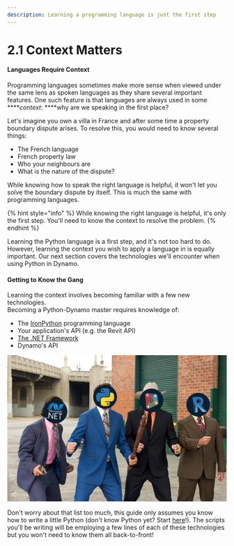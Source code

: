 ```yaml
---
description: Learning a programming language is just the first step
---
```


# 2.1 Context Matters

#### Languages Require Context

Programming languages sometimes make more sense when viewed under the same lens as spoken languages as they share several important features. One such feature is that languages are always used in some ****_context_: ****why are we speaking in the first place?

Let's imagine you own a villa in France and after some time a property boundary dispute arises. To resolve this, you would need to know several things:

* The French language
* French property law
* Who your neighbours are
* What is the nature of the dispute?

While knowing how to speak the right language is helpful, it won't let you solve the boundary dispute by itself. This is much the same with programming languages. 

{% hint style="info" %}
While knowing the right language is helpful, it's only the first step. You'll need to know the context to resolve the problem.
{% endhint %}

Learning the Python language is a first step, and it's not too hard to do. However, learning the context you wish to apply a language in is equally important. Our next section covers the technologies we'll encounter when using Python in Dynamo.

#### Getting to Know the Gang

Learning the context involves becoming familiar with a few new technologies.  
Becoming a Python-Dynamo master requires knowledge of:

* The [IronPython](../hello-python/what-is-ironpython.md) programming language
* Your application's API \(e.g. the Revit API\)
* [The .NET Framework](what-is-the-.net-framework.md)
* Dynamo's API

![Want to use Python in Dynamo? Don&apos;t worry, these guys have got your back.](../.gitbook/assets/thegang.png)

Don't worry about that list too much, this guide only assumes you know how to write a little Python \(don't know Python yet? Start [here](../hello-python/python-introduction.md)!\). The scripts you'll be writing will be employing a few lines of each of these technologies but you won't need to know them all back-to-front!

